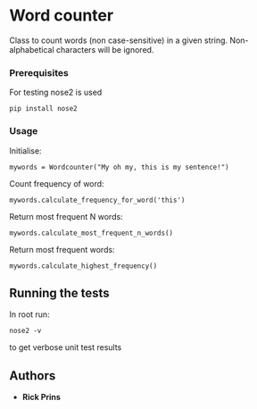 # Word counter

Class to count words (non case-sensitive) in a given string. Non-alphabetical characters will be ignored.

### Prerequisites

For testing nose2 is used

```
pip install nose2
```

### Usage

Initialise:
```
mywords = Wordcounter("My oh my, this is my sentence!")
```
Count frequency of word:
```
mywords.calculate_frequency_for_word('this')
```
Return most frequent N words:
```
mywords.calculate_most_frequent_n_words()
```
Return most frequent words:
```
mywords.calculate_highest_frequency()
```

## Running the tests

In root run:
```
nose2 -v
```
to get verbose unit test results




## Authors

* **Rick Prins** 

